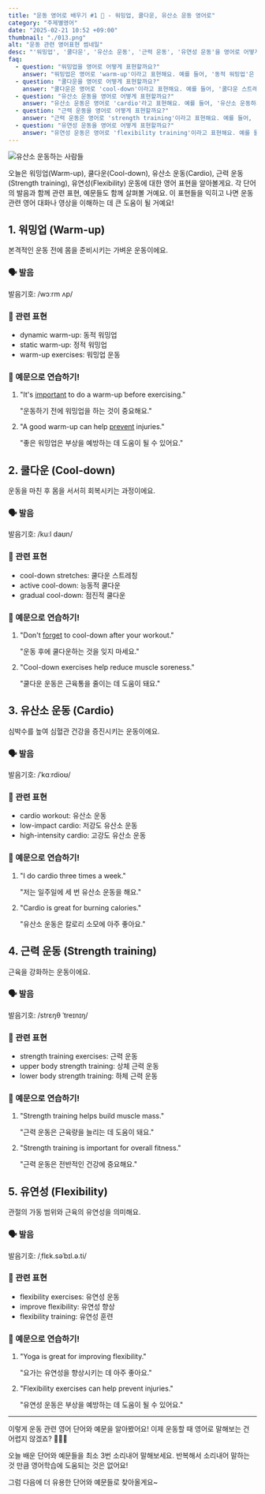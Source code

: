 ```yaml
---
title: "운동 영어로 배우기 #1 💪 - 워밍업, 쿨다운, 유산소 운동 영어로"
category: "주제별영어"
date: "2025-02-21 10:52 +09:00"
thumbnail: "./013.png"
alt: "운동 관련 영어표현 썸네일"
desc: "'워밍업', '쿨다운', '유산소 운동', '근력 운동', '유연성 운동'을 영어로 어떻게 표현하면 좋을까요? '운동 전 워밍업하는 법', '운동 후 쿨다운하는 법', '유산소 운동하는 법', '근력 운동하는 법', '유연성 운동하는 법' 등을 영어로 표현하는 법을 배워봅시다. 다양한 예문을 통해서 연습하고 본인의 표현으로 만들어 보세요."
faq:
  - question: "워밍업을 영어로 어떻게 표현할까요?"
    answer: "워밍업은 영어로 'warm-up'이라고 표현해요. 예를 들어, '동적 워밍업'은 'dynamic warm-up'이라고 말할 수 있어요."
  - question: "쿨다운을 영어로 어떻게 표현할까요?"
    answer: "쿨다운은 영어로 'cool-down'이라고 표현해요. 예를 들어, '쿨다운 스트레칭'은 'cool-down stretches'라고 말할 수 있어요."
  - question: "유산소 운동을 영어로 어떻게 표현할까요?"
    answer: "유산소 운동은 영어로 'cardio'라고 표현해요. 예를 들어, '유산소 운동하기'는 'doing cardio'라고 말할 수 있어요."
  - question: "근력 운동을 영어로 어떻게 표현할까요?"
    answer: "근력 운동은 영어로 'strength training'이라고 표현해요. 예를 들어, '근력 운동하기'는 'doing strength training'이라고 말할 수 있어요."
  - question: "유연성 운동을 영어로 어떻게 표현할까요?"
    answer: "유연성 운동은 영어로 'flexibility training'이라고 표현해요. 예를 들어, '유연성 운동하기'는 'doing flexibility exercises'라고 말할 수 있어요."
---
```


![유산소 운동하는 사람들](./013-1.jpg)

오늘은 워밍업(Warm-up), 쿨다운(Cool-down), 유산소 운동(Cardio), 근력 운동(Strength training), 유연성(Flexibility) 운동에 대한 영어 표현을 알아볼게요. 각 단어의 발음과 함께 관련 표현, 예문들도 함께 살펴볼 거예요. 이 표현들을 익히고 나면 운동 관련 영어 대화나 영상을 이해하는 데 큰 도움이 될 거예요!

<script async src="https://pagead2.googlesyndication.com/pagead/js/adsbygoogle.js?client=ca-pub-1465612013356152"
     crossorigin="anonymous"></script>
<!-- engple-horizontal-ad -->

<ins class="adsbygoogle"
     style="display:block"
     data-ad-client="ca-pub-1465612013356152"
     data-ad-slot="2106896038"
     data-ad-format="auto"
     data-full-width-responsive="true"></ins>

<script>
     (adsbygoogle = window.adsbygoogle || []).push({});
</script>

## 1. 워밍업 (Warm-up)

본격적인 운동 전에 몸을 준비시키는 가벼운 운동이에요.

### 🗣️ 발음

<span data-pronunciation="warm-up">발음기호: /wɔːrm ʌp/</span>

### 💭 관련 표현

- dynamic warm-up: 동적 워밍업
- static warm-up: 정적 워밍업
- warm-up exercises: 워밍업 운동

### 📝 예문으로 연습하기!

1. "It's [important](/blog/in-english/318.important/) to do a warm-up before exercising."

   "운동하기 전에 워밍업을 하는 것이 중요해요."

2. "A good warm-up can help [prevent](/blog/in-english/290.prevent/) injuries."

   "좋은 워밍업은 부상을 예방하는 데 도움이 될 수 있어요."

## 2. 쿨다운 (Cool-down)

운동을 마친 후 몸을 서서히 회복시키는 과정이에요.

### 🗣️ 발음

<span data-pronunciation="cool-down">발음기호: /kuːl daʊn/</span>

### 💭 관련 표현

- cool-down stretches: 쿨다운 스트레칭
- active cool-down: 능동적 쿨다운
- gradual cool-down: 점진적 쿨다운

### 📝 예문으로 연습하기!

1. "Don't [forget](/blog/in-english/023.forget/) to cool-down after your workout."

   "운동 후에 쿨다운하는 것을 잊지 마세요."

2. "Cool-down exercises help reduce muscle soreness."

   "쿨다운 운동은 근육통을 줄이는 데 도움이 돼요."

## 3. 유산소 운동 (Cardio)

심박수를 높여 심혈관 건강을 증진시키는 운동이에요.

### 🗣️ 발음

<span data-pronunciation="cardio">발음기호: /ˈkɑːrdioʊ/</span>

### 💭 관련 표현

- cardio workout: 유산소 운동
- low-impact cardio: 저강도 유산소 운동
- high-intensity cardio: 고강도 유산소 운동

### 📝 예문으로 연습하기!

1. "I do cardio three times a week."

   "저는 일주일에 세 번 유산소 운동을 해요."

2. "Cardio is great for burning calories."

   "유산소 운동은 칼로리 소모에 아주 좋아요."

## 4. 근력 운동 (Strength training)

근육을 강화하는 운동이에요.

### 🗣️ 발음

<span data-pronunciation="strength training">발음기호: /strɛŋθ ˈtreɪnɪŋ/</span>

### 💭 관련 표현

- strength training exercises: 근력 운동
- upper body strength training: 상체 근력 운동
- lower body strength training: 하체 근력 운동

### 📝 예문으로 연습하기!

1. "Strength training helps build muscle mass."

   "근력 운동은 근육량을 늘리는 데 도움이 돼요."

2. "Strength training is important for overall fitness."

   "근력 운동은 전반적인 건강에 중요해요."

## 5. 유연성 (Flexibility)

관절의 가동 범위와 근육의 유연성을 의미해요.

### 🗣️ 발음

<span data-pronunciation="flexibility">발음기호: /ˌflɛk.səˈbɪl.ə.ti/</span>

### 💭 관련 표현

- flexibility exercises: 유연성 운동
- improve flexibility: 유연성 향상
- flexibility training: 유연성 훈련

### 📝 예문으로 연습하기!

1. "Yoga is great for improving flexibility."

   "요가는 유연성을 향상시키는 데 아주 좋아요."

2. "Flexibility exercises can help prevent injuries."

   "유연성 운동은 부상을 예방하는 데 도움이 될 수 있어요."

---

이렇게 운동 관련 영어 단어와 예문을 알아봤어요! 이제 운동할 때 영어로 말해보는 건 어렵지 않겠죠? 🏋️‍♀️😊

오늘 배운 단어와 예문들을 최소 3번 소리내어 말해보세요. 반복해서 소리내어 말하는 것 만큼 영어학습에 도움되는 것은 없어요!

그럼 다음에 더 유용한 단어와 예문들로 찾아올게요~
